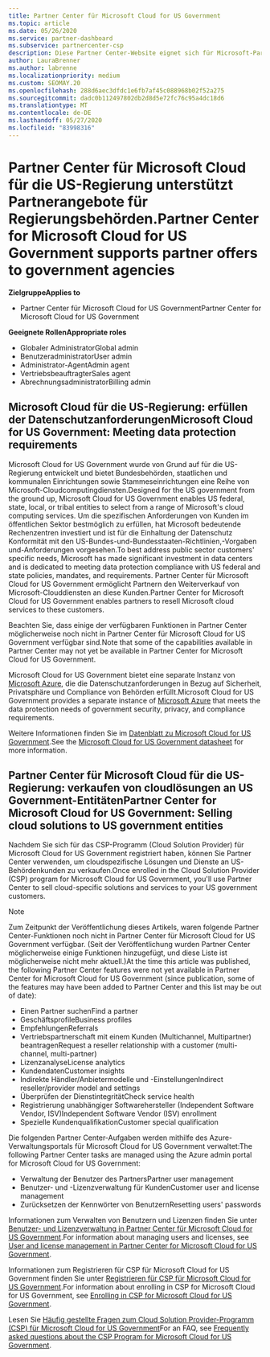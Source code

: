 ```yaml
---
title: Partner Center für Microsoft Cloud for US Government
ms.topic: article
ms.date: 05/26/2020
ms.service: partner-dashboard
ms.subservice: partnercenter-csp
description: Diese Partner Center-Website eignet sich für Microsoft-Partner, die Microsoft-cloudlösungen für Kunden anbieten, die mit Regierungsbehörden in der USA arbeiten.
author: LauraBrenner
ms.author: labrenne
ms.localizationpriority: medium
ms.custom: SEOMAY.20
ms.openlocfilehash: 288d6aec3dfdc1e6fb7af45c088968b02f52a275
ms.sourcegitcommit: dadc0b112497802db2d8d5e72fc76c95a4dc18d6
ms.translationtype: MT
ms.contentlocale: de-DE
ms.lasthandoff: 05/27/2020
ms.locfileid: "83998316"
---
```

# <a name="partner-center-for-microsoft-cloud-for-us-government-supports-partner-offers-to-government-agencies"></a><span data-ttu-id="b48c6-103">Partner Center für Microsoft Cloud für die US-Regierung unterstützt Partnerangebote für Regierungsbehörden.</span><span class="sxs-lookup"><span data-stu-id="b48c6-103">Partner Center for Microsoft Cloud for US Government supports partner offers to government agencies</span></span>

<span data-ttu-id="b48c6-104">**Zielgruppe**</span><span class="sxs-lookup"><span data-stu-id="b48c6-104">**Applies to**</span></span>

- <span data-ttu-id="b48c6-105">Partner Center für Microsoft Cloud for US Government</span><span class="sxs-lookup"><span data-stu-id="b48c6-105">Partner Center for Microsoft Cloud for US Government</span></span>

<span data-ttu-id="b48c6-106">**Geeignete Rollen**</span><span class="sxs-lookup"><span data-stu-id="b48c6-106">**Appropriate roles**</span></span>

- <span data-ttu-id="b48c6-107">Globaler Administrator</span><span class="sxs-lookup"><span data-stu-id="b48c6-107">Global admin</span></span>
- <span data-ttu-id="b48c6-108">Benutzeradministrator</span><span class="sxs-lookup"><span data-stu-id="b48c6-108">User admin</span></span>
- <span data-ttu-id="b48c6-109">Administrator-Agent</span><span class="sxs-lookup"><span data-stu-id="b48c6-109">Admin agent</span></span>
- <span data-ttu-id="b48c6-110">Vertriebsbeauftragter</span><span class="sxs-lookup"><span data-stu-id="b48c6-110">Sales agent</span></span>
- <span data-ttu-id="b48c6-111">Abrechnungsadministrator</span><span class="sxs-lookup"><span data-stu-id="b48c6-111">Billing admin</span></span>


## <a name="microsoft-cloud-for-us-government-meeting-data-protection-requirements"></a><span data-ttu-id="b48c6-112">Microsoft Cloud für die US-Regierung: erfüllen der Datenschutzanforderungen</span><span class="sxs-lookup"><span data-stu-id="b48c6-112">Microsoft Cloud for US Government: Meeting data protection requirements</span></span>

<span data-ttu-id="b48c6-113">Microsoft Cloud for US Government wurde von Grund auf für die US-Regierung entwickelt und bietet Bundesbehörden, staatlichen und kommunalen Einrichtungen sowie Stammeseinrichtungen eine Reihe von Microsoft-Cloudcomputingdiensten.</span><span class="sxs-lookup"><span data-stu-id="b48c6-113">Designed for the US government from the ground up, Microsoft Cloud for US Government enables US federal, state, local, or tribal entities to select from a range of Microsoft's cloud computing services.</span></span> <span data-ttu-id="b48c6-114">Um die spezifischen Anforderungen von Kunden im öffentlichen Sektor bestmöglich zu erfüllen, hat Microsoft bedeutende Rechenzentren investiert und ist für die Einhaltung der Datenschutz Konformität mit den US-Bundes-und-Bundesstaaten-Richtlinien,-Vorgaben und-Anforderungen vorgesehen.</span><span class="sxs-lookup"><span data-stu-id="b48c6-114">To best address public sector customers' specific needs, Microsoft has made significant investment in data centers and is dedicated to meeting data protection compliance with US federal and state policies, mandates, and requirements.</span></span> <span data-ttu-id="b48c6-115">Partner Center für Microsoft Cloud for US Government ermöglicht Partnern den Weiterverkauf von Microsoft-Clouddiensten an diese Kunden.</span><span class="sxs-lookup"><span data-stu-id="b48c6-115">Partner Center for Microsoft Cloud for US Government enables partners to resell Microsoft cloud services to these customers.</span></span>

<span data-ttu-id="b48c6-116">Beachten Sie, dass einige der verfügbaren Funktionen in Partner Center möglicherweise noch nicht in Partner Center für Microsoft Cloud for US Government verfügbar sind.</span><span class="sxs-lookup"><span data-stu-id="b48c6-116">Note that some of the capabilities available in Partner Center may not yet be available in Partner Center for Microsoft Cloud for US Government.</span></span>

<span data-ttu-id="b48c6-117">Microsoft Cloud for US Government bietet eine separate Instanz von [Microsoft Azure](https://azure.microsoft.com/overview/clouds/government/), die die Datenschutzanforderungen in Bezug auf Sicherheit, Privatsphäre und Compliance von Behörden erfüllt.</span><span class="sxs-lookup"><span data-stu-id="b48c6-117">Microsoft Cloud for US Government provides a separate instance of [Microsoft Azure](https://azure.microsoft.com/overview/clouds/government/) that meets the data protection needs of government security, privacy, and compliance requirements.</span></span> 

<span data-ttu-id="b48c6-118">Weitere Informationen finden Sie im [Datenblatt zu Microsoft Cloud for US Government](https://download.microsoft.com/download/C/9/C/C9CA3002-DFC4-4ADA-841F-DF42AEC042FB/Microsoft_Azure_Government_Datasheet_EN_US.PDF).</span><span class="sxs-lookup"><span data-stu-id="b48c6-118">See the [Microsoft Cloud for US Government datasheet](https://download.microsoft.com/download/C/9/C/C9CA3002-DFC4-4ADA-841F-DF42AEC042FB/Microsoft_Azure_Government_Datasheet_EN_US.PDF) for more information.</span></span>

## <a name="partner-center-for-microsoft-cloud-for-us-government-selling-cloud-solutions-to-us-government-entities"></a><span data-ttu-id="b48c6-119">Partner Center für Microsoft Cloud für die US-Regierung: verkaufen von cloudlösungen an US Government-Entitäten</span><span class="sxs-lookup"><span data-stu-id="b48c6-119">Partner Center for Microsoft Cloud for US Government: Selling cloud solutions to US government entities</span></span>

<span data-ttu-id="b48c6-120">Nachdem Sie sich für das CSP-Programm (Cloud Solution Provider) für Microsoft Cloud for US Government registriert haben, können Sie Partner Center verwenden, um cloudspezifische Lösungen und Dienste an US-Behördenkunden zu verkaufen.</span><span class="sxs-lookup"><span data-stu-id="b48c6-120">Once enrolled in the Cloud Solution Provider (CSP) program for Microsoft Cloud for US Government, you'll use Partner Center to sell cloud-specific solutions and services to your US government customers.</span></span> 

> [!NOTE]  
> <span data-ttu-id="b48c6-121">Zum Zeitpunkt der Veröffentlichung dieses Artikels, waren folgende Partner Center-Funktionen noch nicht in Partner Center für Microsoft Cloud for US Government verfügbar. (Seit der Veröffentlichung wurden Partner Center möglicherweise einige Funktionen hinzugefügt, und diese Liste ist möglicherweise nicht mehr aktuell.)</span><span class="sxs-lookup"><span data-stu-id="b48c6-121">At the time this article was published, the following Partner Center features were not yet available in Partner Center for Microsoft Cloud for US Government (since publication, some of the features may have been added to Partner Center and this list may be out of date):</span></span>

- <span data-ttu-id="b48c6-122">Einen Partner suchen</span><span class="sxs-lookup"><span data-stu-id="b48c6-122">Find a partner</span></span>
- <span data-ttu-id="b48c6-123">Geschäftsprofile</span><span class="sxs-lookup"><span data-stu-id="b48c6-123">Business profiles</span></span>
- <span data-ttu-id="b48c6-124">Empfehlungen</span><span class="sxs-lookup"><span data-stu-id="b48c6-124">Referrals</span></span>
- <span data-ttu-id="b48c6-125">Vertriebspartnerschaft mit einem Kunden (Multichannel, Multipartner) beantragen</span><span class="sxs-lookup"><span data-stu-id="b48c6-125">Request a reseller relationship with a customer (multi-channel, multi-partner)</span></span>
- <span data-ttu-id="b48c6-126">Lizenzanalyse</span><span class="sxs-lookup"><span data-stu-id="b48c6-126">License analytics</span></span>
- <span data-ttu-id="b48c6-127">Kundendaten</span><span class="sxs-lookup"><span data-stu-id="b48c6-127">Customer insights</span></span>
- <span data-ttu-id="b48c6-128">Indirekte Händler/Anbietermodelle und -Einstellungen</span><span class="sxs-lookup"><span data-stu-id="b48c6-128">Indirect reseller/provider model and settings</span></span>
- <span data-ttu-id="b48c6-129">Überprüfen der Dienstintegrität</span><span class="sxs-lookup"><span data-stu-id="b48c6-129">Check service health</span></span>
- <span data-ttu-id="b48c6-130">Registrierung unabhängiger Softwarehersteller (Independent Software Vendor, ISV)</span><span class="sxs-lookup"><span data-stu-id="b48c6-130">Independent Software Vendor (ISV) enrollment</span></span>
- <span data-ttu-id="b48c6-131">Spezielle Kundenqualifikation</span><span class="sxs-lookup"><span data-stu-id="b48c6-131">Customer special qualification</span></span>

<span data-ttu-id="b48c6-132">Die folgenden Partner Center-Aufgaben werden mithilfe des Azure-Verwaltungsportals für Microsoft Cloud for US Government verwaltet:</span><span class="sxs-lookup"><span data-stu-id="b48c6-132">The following Partner Center tasks are managed using the Azure admin portal for Microsoft Cloud for US Government:</span></span> 

- <span data-ttu-id="b48c6-133">Verwaltung der Benutzer des Partners</span><span class="sxs-lookup"><span data-stu-id="b48c6-133">Partner user management</span></span>
- <span data-ttu-id="b48c6-134">Benutzer- und -Lizenzverwaltung für Kunden</span><span class="sxs-lookup"><span data-stu-id="b48c6-134">Customer user and license management</span></span>
- <span data-ttu-id="b48c6-135">Zurücksetzen der Kennwörter von Benutzern</span><span class="sxs-lookup"><span data-stu-id="b48c6-135">Resetting users' passwords</span></span>

<span data-ttu-id="b48c6-136">Informationen zum Verwalten von Benutzern und Lizenzen finden Sie unter [Benutzer- und Lizenzverwaltung in Partner Center für Microsoft Cloud for US Government](user-management-in-partner-center-for-microsoft-us-govt-cloud.md).</span><span class="sxs-lookup"><span data-stu-id="b48c6-136">For information about managing users and licenses, see [User and license management in Partner Center for Microsoft Cloud for US Government](user-management-in-partner-center-for-microsoft-us-govt-cloud.md).</span></span>

<span data-ttu-id="b48c6-137">Informationen zum Registrieren für CSP für Microsoft Cloud for US Government finden Sie unter [Registrieren für CSP für Microsoft Cloud for US Government](enroll-in-csp-for-microsoft-us-govt-cloud.md).</span><span class="sxs-lookup"><span data-stu-id="b48c6-137">For information about enrolling in CSP for Microsoft Cloud for US Government, see [Enrolling in CSP for Microsoft Cloud for US Government](enroll-in-csp-for-microsoft-us-govt-cloud.md).</span></span>

<span data-ttu-id="b48c6-138">Lesen Sie [Häufig gestellte Fragen zum Cloud Solution Provider-Programm (CSP) für Microsoft Cloud for US Government](faq-for-us-govt-cloud.md)</span><span class="sxs-lookup"><span data-stu-id="b48c6-138">For an FAQ, see [Frequently asked questions about the CSP Program for Microsoft Cloud for US Government](faq-for-us-govt-cloud.md).</span></span>

